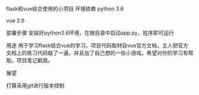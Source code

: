 flask和vue综合使用的小项目
环境依赖
python 3.6

vue 2.6

部署步骤
安装好python3.6环境，在根目录中启动app.py，程序即可运行

用途
用于学习flask结合vue的学习，项目代码取材自vue官方文档，主人把官方文档上的练习代码敲了一遍，并且加了自己想的一些小游戏。希望对你的学习有帮助。项目笔记戳我。

展望

打算采用git进行版本控制
